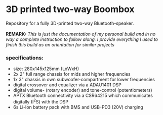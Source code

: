 # 3D printed two-way Boombox

Repository for a fully 3D-printed two-way Bluetooth-speaker.<br/><br/>
<b>REMARK:</b> <i>This is just the documentation of my personal build and in no way a complete instruction to follow along. I provide everything I used to finish this build as an orientation for similar projects</i>

### specifications:
* size: 280x145x125mm (LxWxH)
* 2x 2" full range chassis for mids and higher frequencies
* 1x 3" chassis in own subwoofer-compartment for lower frequencies
* digital crossover and equalizer via a ADAU1401 DSP
* digital volume- (rotary encoder) and tone-control (potentiometers)
* APTX Bluetooth connectivity via a CSR64215 which communicates digitally (I<sup>2</sup>S) with the DSP
* 6s Li-Ion battery pack with BMS and USB-PD3 (20V) charging